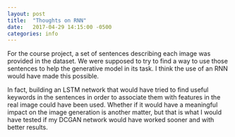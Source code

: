 ```yaml
---
layout: post
title:  "Thoughts on RNN"
date:   2017-04-29 14:15:00 -0500
categories: info
---
```


For the course project, a set of sentences describing each image was provided in the dataset. We were supposed to try to find a way to use those sentences to help the generative model in its task. I think the use of an RNN would have made this possible.

In fact, building an LSTM network that would have tried to find useful keywords in the sentences in order to associate them with features in the real image could have been used. Whether if it would have a meaningful impact on the image generation is another matter, but that is what I would have tested if my DCGAN network would have worked sooner and with better results.
